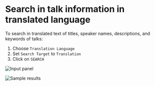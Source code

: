 # Search in talk information in translated language

To search in translated text of titles, speaker names, descriptions, and keywords of talks:

1. Choose `Translation Language`
2. Set `Search Target` to `Translation`
3. Click on `SEARCH`

![Input panel](https://gyazo.com/78bc5ab2b0d5cc21c0425f5a6239b242.png)

![Sample results](https://gyazo.com/7e404337b5bf9d9919b26956d3c3e10e.png)



